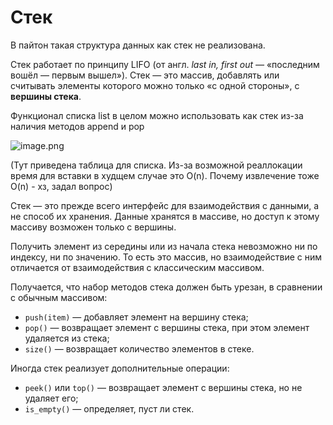 # Стек

В пайтон такая структура данных как стек не реализована. 

Стек работает по принципу LIFO (от англ. *last in, first out —* «последним вошёл — первым вышел»). Стек — это массив, добавлять или считывать элементы которого можно только «с одной стороны», с **вершины стека**.

Функционал списка list в целом можно использовать как стек из-за наличия методов append и pop

![image.png](%D0%A1%D1%82%D0%B5%D0%BA%2015e1dd2d7a1e80e19c97da69c32acd54/cc6553e6-baae-4ea0-a0c2-76b247a1c922.png)

(Тут приведена таблица для списка. Из-за возможной реаллокации время для вставки в худщем случае это O(n). Почему извлечение тоже O(n) - хз, задал вопрос)

Стек — это прежде всего интерфейс для взаимодействия с данными, а не способ их хранения. Данные хранятся в массиве, но доступ к этому массиву возможен только с вершины. 

Получить элемент из середины или из начала стека невозможно ни по индексу, ни по значению. То есть это массив, но взаимодействие с ним отличается от взаимодействия с классическим массивом.

Получается, что набор методов стека должен быть урезан, в сравнении с обычным массивом:

- `push(item)` — добавляет элемент на вершину стека;
- `pop()` — возвращает элемент с вершины стека, при этом элемент удаляется из стека;
- `size()` — возвращает количество элементов в стеке.

Иногда стек реализует дополнительные операции:

- `peek()` или `top()` — возвращает элемент с вершины стека, но не удаляет его;
- `is_empty()` — определяет, пуст ли стек.